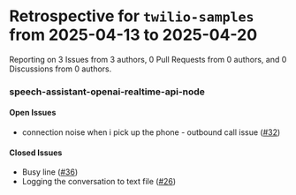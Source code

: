 # Retrospective for `twilio-samples` from 2025-04-13 to 2025-04-20

Reporting on 3 Issues from 3 authors, 0 Pull Requests from 0 authors, and 0 Discussions from 0 authors.


### speech-assistant-openai-realtime-api-node

#### Open Issues

- connection noise when i pick up the phone - outbound call issue ([#32](https://github.com/twilio-samples/speech-assistant-openai-realtime-api-node/issues/32))

#### Closed Issues

- Busy line ([#36](https://github.com/twilio-samples/speech-assistant-openai-realtime-api-node/issues/36))
- Logging the conversation to text file ([#26](https://github.com/twilio-samples/speech-assistant-openai-realtime-api-node/issues/26))